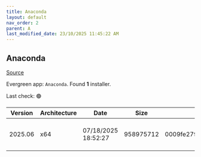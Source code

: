 ```yaml
---
title: Anaconda
layout: default
nav_order: 2
parent: A
last_modified_date: 23/10/2025 11:45:22 AM
---
```


## Anaconda

[Source](https://www.anaconda.com/)

Evergreen app: `Anaconda`. Found **1** installer.

Last check: 🟢

| Version | Architecture | Date                | Size      | MD5                              | Sha256                                                           | URI                                                                                                                                                  |
| ------- | ------------ | ------------------- | --------- | -------------------------------- | ---------------------------------------------------------------- | ---------------------------------------------------------------------------------------------------------------------------------------------------- |
| 2025.06 | x64          | 07/18/2025 18:52:27 | 958975712 | 0009fe27918a305a9ea270f4363721f4 | 36ba946abeb6bb7ba3235e0ccb67660e0b545235ca467f3aa964cd4b307c14ed | [https://repo.anaconda.com/archive/Anaconda3-2025.06-1-Windows-x86_64.exe](https://repo.anaconda.com/archive/Anaconda3-2025.06-1-Windows-x86_64.exe) |
